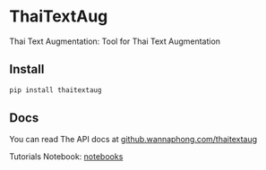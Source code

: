# ThaiTextAug

Thai Text Augmentation: Tool for Thai Text Augmentation

## Install

```sh
pip install thaitextaug
```

## Docs

You can read The API docs at [github.wannaphong.com/thaitextaug](https://github.wannaphong.com/thaitextaug/index.html)

Tutorials Notebook: [notebooks](https://github.com/wannaphong/thaitextaug/tree/main/notebooks)